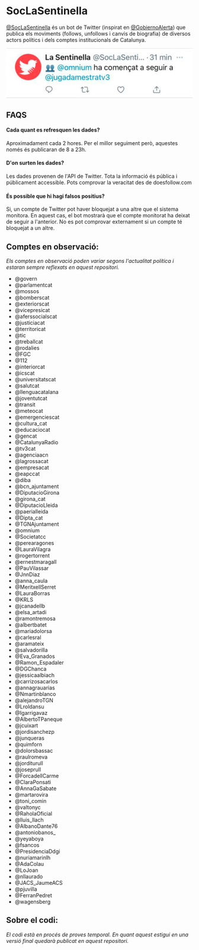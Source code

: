 # SocLaSentinella
[@SocLaSentinella](https://twitter.com/SocLaSentinella) és un bot de Twitter (inspirat en [@GobiernoAlerta](https://twitter.com/GobiernoAlerta)) que publica els moviments (follows, unfollows i canvis de biografia) de diversos actors polítics i dels comptes institucionals de Catalunya.

![](img/tweets.gif)

## FAQS
#### Cada quant es refresquen les dades?
Aproximadament cada 2 hores. Per el millor seguiment però, aquestes només és publicaran de 8 a 23h.
#### D'on surten les dades?
Les dades provenen de l'API de Twitter. Tota la informació és pública i públicament accessible. Pots comprovar la veracitat des de doesfollow.com
#### És possible que hi hagi falsos positius?
Si, un compte de Twitter pot haver bloquejat a una altre que el sistema monitora. En aquest cas, el bot mostrarà que el compte monitorat ha deixat de seguir a l'anterior. No es pot comprovar externament si un compte té bloquejat a un altre.

## Comptes en observació:
*Els comptes en observació poden variar segons l'actualitat política i estaran sempre reflexats en aquest repositori.*
- @govern
- @parlamentcat
- @mossos
- @bomberscat
- @exteriorscat
- @vicepresicat
- @aferssocialscat
- @justiciacat
- @territoricat
- @tic
- @treballcat
- @rodalies
- @FGC
- @112
- @interiorcat
- @icscat
- @universitatscat
- @salutcat
- @llenguacatalana
- @joventutcat
- @transit
- @meteocat
- @emergenciescat
- @cultura_cat
- @educaciocat
- @gencat
- @CatalunyaRadio
- @tv3cat
- @agenciaacn
- @lagrossacat
- @empresacat
- @eapccat
- @diba
- @bcn_ajuntament
- @DiputacioGirona
- @girona_cat
- @DiputacioLleida
- @paerialleida
- @Dipta_cat
- @TGNAjuntament
- @omnium
- @Societatcc
- @perearagones
- @LauraVilagra
- @rogertorrent
- @ernestmaragall
- @PauVilassar
- @JnnDiaz
- @anna_caula
- @MeritxellSerret
- @LauraBorras
- @KRLS
- @jcanadellb
- @elsa_artadi
- @ramontremosa
- @albertbatet
- @mariadolorsa
- @carlesral
- @aramateix
- @salvadorilla
- @Eva_Granados
- @Ramon_Espadaler
- @DGChanca
- @jessicaalbiach
- @carrizosacarlos
- @annagrauarias
- @Nmartinblanco
- @alejandroTGN
- @Lroldansu
- @Igarrigavaz
- @AlbertoTPaneque
- @jcuixart
- @jordisanchezp
- @junqueras
- @quimforn
- @dolorsbassac
- @raulromeva
- @jorditurull
- @joseprull
- @ForcadellCarme
- @ClaraPonsati
- @AnnaGaSabate
- @martarovira
- @toni_comin
- @valtonyc
- @RaholaOficial
- @lluis_llach
- @AlbanoDante76
- @antoniobanos_
- @yeyaboya
- @fsancos
- @PresidenciaDdgi
- @nuriamarinlh
- @AdaColau
- @LoJoan
- @nllaurado
- @JACS_JaumeACS
- @pjuvilla
- @FerranPedret
- @wagensberg

## Sobre el codi:
*El codi està en procés de proves temporal. En quant aquest estigui en una versió final quedarà publicat en aquest repositori.*
